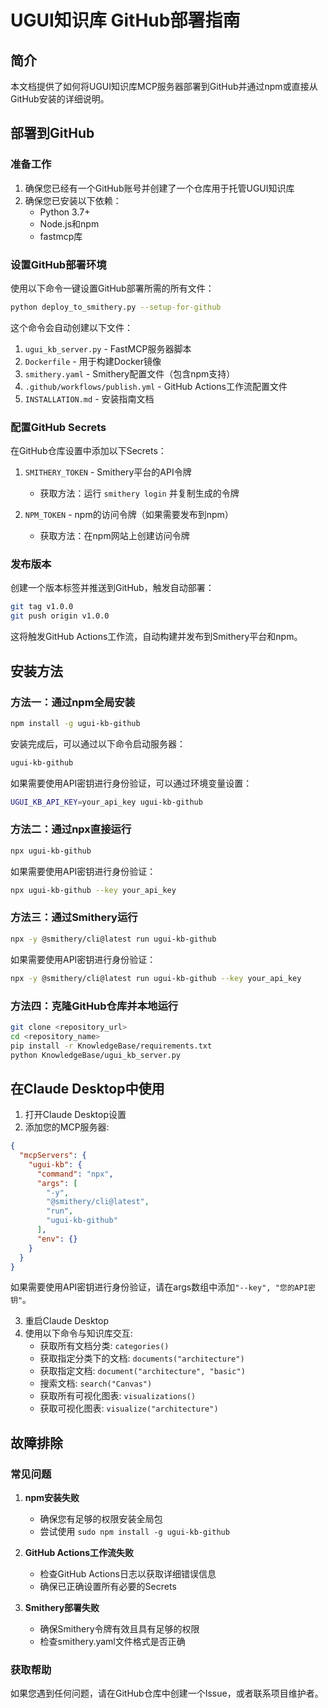# UGUI知识库 GitHub部署指南

## 简介

本文档提供了如何将UGUI知识库MCP服务器部署到GitHub并通过npm或直接从GitHub安装的详细说明。

## 部署到GitHub

### 准备工作

1. 确保您已经有一个GitHub账号并创建了一个仓库用于托管UGUI知识库
2. 确保您已安装以下依赖：
   - Python 3.7+
   - Node.js和npm
   - fastmcp库

### 设置GitHub部署环境

使用以下命令一键设置GitHub部署所需的所有文件：

```bash
python deploy_to_smithery.py --setup-for-github
```

这个命令会自动创建以下文件：

1. `ugui_kb_server.py` - FastMCP服务器脚本
2. `Dockerfile` - 用于构建Docker镜像
3. `smithery.yaml` - Smithery配置文件（包含npm支持）
4. `.github/workflows/publish.yml` - GitHub Actions工作流配置文件
5. `INSTALLATION.md` - 安装指南文档

### 配置GitHub Secrets

在GitHub仓库设置中添加以下Secrets：

1. `SMITHERY_TOKEN` - Smithery平台的API令牌
   - 获取方法：运行 `smithery login` 并复制生成的令牌

2. `NPM_TOKEN` - npm的访问令牌（如果需要发布到npm）
   - 获取方法：在npm网站上创建访问令牌

### 发布版本

创建一个版本标签并推送到GitHub，触发自动部署：

```bash
git tag v1.0.0
git push origin v1.0.0
```

这将触发GitHub Actions工作流，自动构建并发布到Smithery平台和npm。

## 安装方法

### 方法一：通过npm全局安装

```bash
npm install -g ugui-kb-github
```

安装完成后，可以通过以下命令启动服务器：

```bash
ugui-kb-github
```

如果需要使用API密钥进行身份验证，可以通过环境变量设置：

```bash
UGUI_KB_API_KEY=your_api_key ugui-kb-github
```

### 方法二：通过npx直接运行

```bash
npx ugui-kb-github
```

如果需要使用API密钥进行身份验证：

```bash
npx ugui-kb-github --key your_api_key
```

### 方法三：通过Smithery运行

```bash
npx -y @smithery/cli@latest run ugui-kb-github
```

如果需要使用API密钥进行身份验证：

```bash
npx -y @smithery/cli@latest run ugui-kb-github --key your_api_key
```

### 方法四：克隆GitHub仓库并本地运行

```bash
git clone <repository_url>
cd <repository_name>
pip install -r KnowledgeBase/requirements.txt
python KnowledgeBase/ugui_kb_server.py
```

## 在Claude Desktop中使用

1. 打开Claude Desktop设置
2. 添加您的MCP服务器:

```json
{
  "mcpServers": {
    "ugui-kb": {
      "command": "npx",
      "args": [
        "-y", 
        "@smithery/cli@latest", 
        "run", 
        "ugui-kb-github"
      ],
      "env": {}
    }
  }
}
```

如果需要使用API密钥进行身份验证，请在args数组中添加`"--key", "您的API密钥"`。

3. 重启Claude Desktop
4. 使用以下命令与知识库交互:
   - 获取所有文档分类: `categories()`
   - 获取指定分类下的文档: `documents("architecture")`
   - 获取指定文档: `document("architecture", "basic")`
   - 搜索文档: `search("Canvas")`
   - 获取所有可视化图表: `visualizations()`
   - 获取可视化图表: `visualize("architecture")`

## 故障排除

### 常见问题

1. **npm安装失败**
   - 确保您有足够的权限安装全局包
   - 尝试使用 `sudo npm install -g ugui-kb-github`

2. **GitHub Actions工作流失败**
   - 检查GitHub Actions日志以获取详细错误信息
   - 确保已正确设置所有必要的Secrets

3. **Smithery部署失败**
   - 确保Smithery令牌有效且具有足够的权限
   - 检查smithery.yaml文件格式是否正确

### 获取帮助

如果您遇到任何问题，请在GitHub仓库中创建一个Issue，或者联系项目维护者。